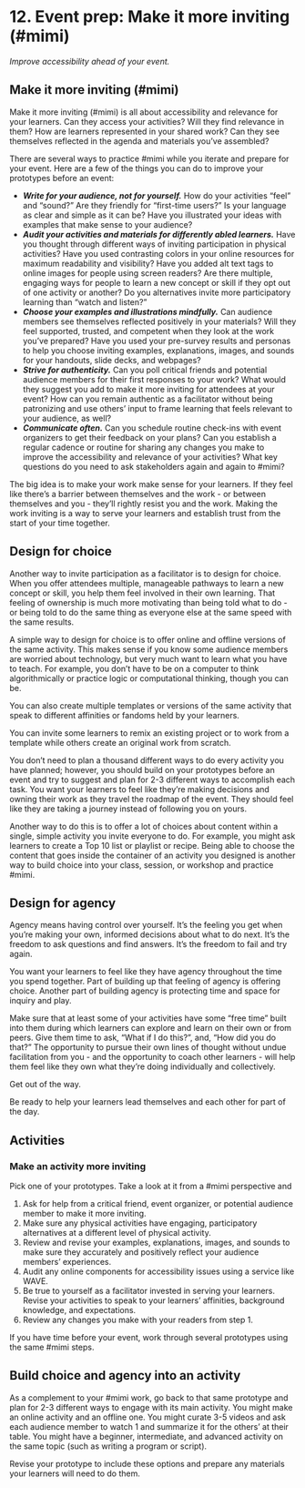# 12. Event prep: Make it more inviting \(\#mimi\)

_Improve accessibility ahead of your event._

## Make it more inviting \(\#mimi\)

Make it more inviting \(\#mimi\) is all about accessibility and relevance for your learners. Can they access your activities? Will they find relevance in them? How are learners represented in your shared work? Can they see themselves reflected in the agenda and materials you’ve assembled?

There are several ways to practice \#mimi while you iterate and prepare for your event. Here are a few of the things you can do to improve your prototypes before an event:

* _**Write for your audience, not for yourself.**_ How do your activities “feel” and “sound?” Are they friendly for “first-time users?” Is your language as clear and simple as it can be? Have you illustrated your ideas with examples that make sense to your audience?
* _**Audit your activities and materials for differently abled learners.**_ Have you thought through different ways of inviting participation in physical activities? Have you used contrasting colors in your online resources for maximum readability and visibility? Have you added alt text tags to online images for people using screen readers? Are there multiple, engaging ways for people to learn a new concept or skill if they opt out of one activity or another? Do you alternatives invite more participatory learning than “watch and listen?”
* _**Choose your examples and illustrations mindfully.**_ Can audience members see themselves reflected positively in your materials? Will they feel supported, trusted, and competent when they look at the work you’ve prepared? Have you used your pre-survey results and personas to help you choose inviting examples, explanations, images, and sounds for your handouts, slide decks, and webpages?
* _**Strive for authenticity.**_ Can you poll critical friends and potential audience members for their first responses to your work? What would they suggest you add to make it more inviting for attendees at your event? How can you remain authentic as a facilitator without being patronizing and use others’ input to frame learning that feels relevant to your audience, as well?
* _**Communicate often.**_ Can you schedule routine check-ins with event organizers to get their feedback on your plans? Can you establish a regular cadence or routine for sharing any changes you make to improve the accessibility and relevance of your activities? What key questions do you need to ask stakeholders again and again to \#mimi?

The big idea is to make your work make sense for your learners. If they feel like there’s a barrier between themselves and the work - or between themselves and you - they’ll rightly resist you and the work. Making the work inviting is a way to serve your learners and establish trust from the start of your time together.

## Design for choice

Another way to invite participation as a facilitator is to design for choice. When you offer attendees multiple, manageable pathways to learn a new concept or skill, you help them feel involved in their own learning. That feeling of ownership is much more motivating than being told what to do - or being told to do the same thing as everyone else at the same speed with the same results.

A simple way to design for choice is to offer online and offline versions of the same activity. This makes sense if you know some audience members are worried about technology, but very much want to learn what you have to teach. For example, you don’t have to be on a computer to think algorithmically or practice logic or computational thinking, though you can be.

You can also create multiple templates or versions of the same activity that speak to different affinities or fandoms held by your learners.

You can invite some learners to remix an existing project or to work from a template while others create an original work from scratch.

You don’t need to plan a thousand different ways to do every activity you have planned; however, you should build on your prototypes before an event and try to suggest and plan for 2-3 different ways to accomplish each task. You want your learners to feel like they’re making decisions and owning their work as they travel the roadmap of the event. They should feel like they are taking a journey instead of following you on yours.

Another way to do this is to offer a lot of choices about content within a single, simple activity you invite everyone to do. For example, you might ask learners to create a Top 10 list or playlist or recipe. Being able to choose the content that goes inside the container of an activity you designed is another way to build choice into your class, session, or workshop and practice \#mimi.

## Design for agency

Agency means having control over yourself. It’s the feeling you get when you’re making your own, informed decisions about what to do next. It’s the freedom to ask questions and find answers. It’s the freedom to fail and try again.

You want your learners to feel like they have agency throughout the time you spend together. Part of building up that feeling of agency is offering choice. Another part of building agency is protecting time and space for inquiry and play.

Make sure that at least some of your activities have some “free time” built into them during which learners can explore and learn on their own or from peers. Give them time to ask, “What if I do this?”, and, “How did you do that?” The opportunity to pursue their own lines of thought without undue facilitation from you - and the opportunity to coach other learners - will help them feel like they own what they’re doing individually and collectively.

Get out of the way.

Be ready to help your learners lead themselves and each other for part of the day.

## Activities

### Make an activity more inviting

Pick one of your prototypes. Take a look at it from a \#mimi perspective and

1. Ask for help from a critical friend, event organizer, or potential audience member to make it more inviting.
2. Make sure any physical activities have engaging, participatory alternatives at a different level of physical activity.
3. Review and revise your examples, explanations, images, and sounds to make sure they accurately and positively reflect your audience members’ experiences.
4. Audit any online components for accessibility issues using a service like WAVE.
5. Be true to yourself as a facilitator invested in serving your learners. Revise your activities to speak to your learners’ affinities, background knowledge, and expectations.
6. Review any changes you make with your readers from step 1.

If you have time before your event, work through several prototypes using the same \#mimi steps.

## Build choice and agency into an activity

As a complement to your \#mimi work, go back to that same prototype and plan for 2-3 different ways to engage with its main activity. You might make an online activity and an offline one. You might curate 3-5 videos and ask each audience member to watch 1 and summarize it for the others’ at their table. You might have a beginner, intermediate, and advanced activity on the same topic \(such as writing a program or script\).

Revise your prototype to include these options and prepare any materials your learners will need to do them.

